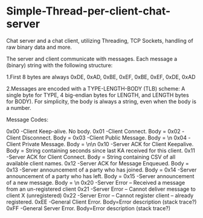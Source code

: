 # Simple-Thread-per-client-chat-server

Chat server and a chat client, utilizing Threading, TCP Sockets, handling of raw binary data and more.

The server and client communicate with messages. Each message a (binary) string with the following structure:   

1.First 8 bytes are always 0xDE, 0xAD, 0xBE, 0xEF, 0xBE, 0xEF, 0xDE, 0xAD  

2.Messages are encoded with a TYPE-LENGTH-BODY (TLB) scheme: A single byte for TYPE, 4 big-endian bytes for LENGTH, and LENGTH bytes for BODY). For simplicity, the body is always a string, even when the body is a number.  


Message Codes:

0x00 -Client Keep-alive. No body. 
0x01 -Client Connect. Body = <name of client> 
0x02 -Client Disconnect. Body = <name of client> 
0x03 -Client Public Message. Body = <message GUID>\n<message> 
0x04 -Client Private Message. Body = <message GUID>\n<target client>\n<message> 
0x10 -Server ACK for Client Keepalive. Body = String containing seconds since last KA received for this client.
0x11 -Server ACK for Client Connect. Body = String containing CSV of all available client names. 
0x12 -Server ACK for Message Enqueued. Body = <message GUID> 
0x13 -Server announcement of a party who has joined. Body = <client name> 
0x14 -Server announcement of a party who has left. Body = <client name> 
0x15 -Server announcement of a new message. Body = <sending client>\n<message> 
0x20 -Server Error – Received a message from an un-registered client 
0x21 -Server Error – Cannot deliver message to client X (unregistered) 
0x22 -Server Error – Cannot register client – already registered. 
0xEE -General Client Error. Body=Error description (stack trace?) 
0xFF -General Server Error. Body=Error description (stack trace?) 

  

 

 

 
